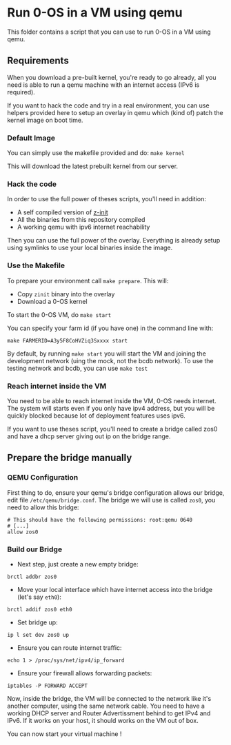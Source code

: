 # Run 0-OS in a VM using qemu

This folder contains a script that you can use to run 0-OS in a VM using qemu.

## Requirements

When you download a pre-built kernel, you're ready to go already, all you need
is able to run a qemu machine with an internet access (IPv6 is required).

If you want to hack the code and try in a real environment, you can use helpers provided here
to setup an overlay in qemu which (kind of) patch the kernel image on boot time.

### Default Image

You can simply use the makefile provided and do: `make kernel`

This will download the latest prebuilt kernel from our server.

### Hack the code

In order to use the full power of theses scripts, you'll need in addition:
- A self compiled version of [z-init](https://github.com/threefoldtech/zinit/)
- All the binaries from this repository compiled
- A working qemu with ipv6 internet reachability

Then you can use the full power of the overlay. Everything is already setup using symlinks
to use your local binaries inside the image.

### Use the Makefile

To prepare your environment call `make prepare`. This will:

- Copy `zinit` binary into the overlay
- Download a 0-OS kernel

To start the 0-OS VM, do `make start`

You can specify your farm id (if you have one) in the command line with:
```
make FARMERID=A3y5F8CoHVZiq3Sxxxx start
```

By default, by running `make start` you will start the VM and joining the development network
(uing the mock, not the bcdb network). To use the testing network and bcdb, you can use `make test`

### Reach internet inside the VM

You need to be able to reach internet inside the VM, 0-OS needs internet. The system will starts
even if you only have ipv4 address, but you will be quickly blocked because lot of deployment
features uses ipv6.

If you want to use theses script, you'll need to create a bridge called zos0 and
have a dhcp server giving out ip on the bridge range.

## Prepare the bridge manually

### QEMU Configuration

First thing to do, ensure your qemu's bridge configuration allows our bridge, edit file `/etc/qemu/bridge.conf`.
The bridge we will use is called `zos0`, you need to allow this bridge:

```
# This should have the following permissions: root:qemu 0640
# [...]
allow zos0
```

### Build our Bridge

- Next step, just create a new empty bridge:
```
brctl addbr zos0
```
- Move your local interface which have internet access into the bridge (let's say `eth0`):
```
brctl addif zos0 eth0
```
- Set bridge up:
```
ip l set dev zos0 up
```
- Ensure you can route internet traffic:
```
echo 1 > /proc/sys/net/ipv4/ip_forward
```
- Ensure your firewall allows forwarding packets:
```
iptables -P FORWARD ACCEPT
```

Now, inside the bridge, the VM will be connected to the network like it's another
computer, using the same network cable. You need to have a working DHCP server and Router Advertissment
behind to get IPv4 and IPv6. If it works on your host, it should works on the VM out of box.

You can now start your virtual machine !

